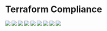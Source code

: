 # Terraform Compliance

[![](https://img.shields.io/docker/pulls/cnservices/terraform-compliance)](https://hub.docker.com/r/cnservices/terraform-compliance/)
[![](hhttps://img.shields.io/docker/build/cnservices/terraform-compliance)](https://hub.docker.com/r/cnservices/terraform-compliance/)
[![](https://img.shields.io/docker/automated/cnservices/terraform-compliance)](https://hub.docker.com/r/cnservices/terraform-compliance/)
[![](https://img.shields.io/docker/stars/cnservices/terraform-compliance)](https://hub.docker.com/r/cnservices/terraform-compliance/)
[![](https://img.shields.io/github/license/cn-docker/terraform-compliance)](https://github.com/cn-docker/terraform-compliance)
[![](https://img.shields.io/github/issues/cn-docker/terraform-compliance)](https://github.com/cn-docker/terraform-compliance)
[![](https://img.shields.io/github/issues-closed/cn-docker/terraform-compliance)](https://github.com/cn-docker/terraform-compliance)
[![](https://img.shields.io/github/languages/code-size/cn-docker/terraform-compliance)](https://github.com/cn-docker/terraform-compliance)
[![](https://img.shields.io/github/repo-size/cn-docker/terraform-compliance)](https://github.com/cn-docker/terraform-compliance)
